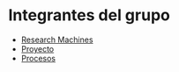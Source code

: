 # Integrantes del grupo
* [Research Machines](hojas_de_vidas)
* [Proyecto](descripcion_del_proyecto/proyecto.md)
* [Procesos](mapa_de_procesos/.md)

